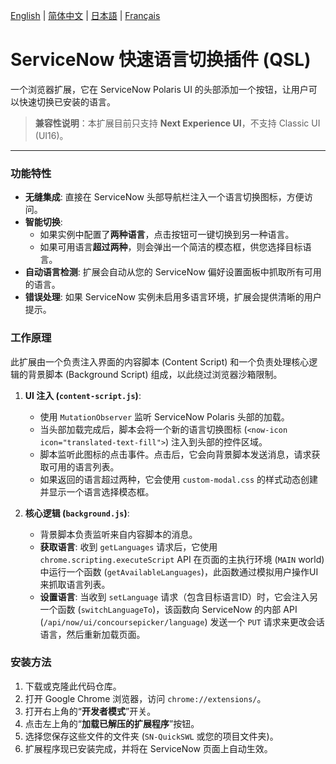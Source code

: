 [English](README.md) | [简体中文](README.zh-CN.md) | [日本語](README.ja.md) | [Français](README.fr.md)

# ServiceNow 快速语言切换插件 (QSL)

一个浏览器扩展，它在 ServiceNow Polaris UI 的头部添加一个按钮，让用户可以快速切换已安装的语言。

> **兼容性说明**：本扩展目前只支持 **Next Experience UI**，不支持 Classic UI (UI16)。

---

### 功能特性

-   **无缝集成**: 直接在 ServiceNow 头部导航栏注入一个语言切换图标，方便访问。
-   **智能切换**:
    -   如果实例中配置了**两种语言**，点击按钮可一键切换到另一种语言。
    -   如果可用语言**超过两种**，则会弹出一个简洁的模态框，供您选择目标语言。
-   **自动语言检测**: 扩展会自动从您的 ServiceNow 偏好设置面板中抓取所有可用的语言。
-   **错误处理**: 如果 ServiceNow 实例未启用多语言环境，扩展会提供清晰的用户提示。

### 工作原理

此扩展由一个负责注入界面的内容脚本 (Content Script) 和一个负责处理核心逻辑的背景脚本 (Background Script) 组成，以此绕过浏览器沙箱限制。

1.  **UI 注入 (`content-script.js`)**:
    -   使用 `MutationObserver` 监听 ServiceNow Polaris 头部的加载。
    -   当头部加载完成后，脚本会将一个新的语言切换图标 (`<now-icon icon="translated-text-fill">`) 注入到头部的控件区域。
    -   脚本监听此图标的点击事件。点击后，它会向背景脚本发送消息，请求获取可用的语言列表。
    -   如果返回的语言超过两种，它会使用 `custom-modal.css` 的样式动态创建并显示一个语言选择模态框。

2.  **核心逻辑 (`background.js`)**:
    -   背景脚本负责监听来自内容脚本的消息。
    -   **获取语言**: 收到 `getLanguages` 请求后，它使用 `chrome.scripting.executeScript` API 在页面的主执行环境 (`MAIN` world) 中运行一个函数 (`getAvailableLanguages`)，此函数通过模拟用户操作UI来抓取语言列表。
    -   **设置语言**: 当收到 `setLanguage` 请求（包含目标语言ID）时，它会注入另一个函数 (`switchLanguageTo`)，该函数向 ServiceNow 的内部 API (`/api/now/ui/concoursepicker/language`) 发送一个 `PUT` 请求来更改会话语言，然后重新加载页面。

### 安装方法

1.  下载或克隆此代码仓库。
2.  打开 Google Chrome 浏览器，访问 `chrome://extensions/`。
3.  打开右上角的“**开发者模式**”开关。
4.  点击左上角的“**加载已解压的扩展程序**”按钮。
5.  选择您保存这些文件的文件夹 (`SN-QuickSWL` 或您的项目文件夹)。
6.  扩展程序现已安装完成，并将在 ServiceNow 页面上自动生效。